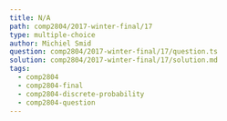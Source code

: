 ```yaml
---
title: N/A
path: comp2804/2017-winter-final/17
type: multiple-choice
author: Michiel Smid
question: comp2804/2017-winter-final/17/question.ts
solution: comp2804/2017-winter-final/17/solution.md
tags:
  - comp2804
  - comp2804-final
  - comp2804-discrete-probability
  - comp2804-question
---
```

